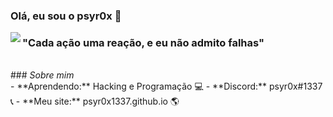 ### Olá, eu sou o psyr0x 👋

<img align="left" src="https://orhun.dev/img/crow.png">

<h3>"Cada ação uma reação, e eu não admito falhas"</h3>

<br>
### <i>Sobre mim</i>
<br>
-  **Aprendendo:** Hacking e Programação 💻	
-  **Discord:** psyr0x#1337 📞
-  **Meu site:** psyr0x1337.github.io 🌎
